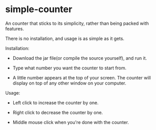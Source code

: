 # simple-counter
An counter that sticks to its simplicity, rather than being packed with features.

There is no installation, and usage is as simple as it gets.

Installation:

- Download the jar file(or compile the source yourself), and run it.

- Type what number you want the counter to start from.

- A little number appears at the top of your screen. The counter will display on top of any other window on your computer.

Usage:

- Left click to increase the counter by one.

- Right click to decrease the counter by one.

- Middle mouse click when you're done with the counter.
